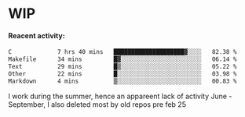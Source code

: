 # WIP

#### Reacent activity:
<!--START_SECTION:waka-->

```txt
C             7 hrs 40 mins   ████████████████████▓░░░░   82.38 %
Makefile      34 mins         █▓░░░░░░░░░░░░░░░░░░░░░░░   06.14 %
Text          29 mins         █▒░░░░░░░░░░░░░░░░░░░░░░░   05.22 %
Other         22 mins         █░░░░░░░░░░░░░░░░░░░░░░░░   03.98 %
Markdown      4 mins          ▒░░░░░░░░░░░░░░░░░░░░░░░░   00.83 %
```

<!--END_SECTION:waka-->

I work during the summer, hence an appareent lack of activity June - September, I also deleted most by old repos pre feb 25
